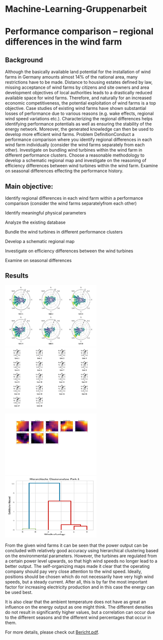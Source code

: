 # Machine-Learning-Gruppenarbeit
# Performance comparison – regional differences in the wind farm

## Background 
Although the basically available land potential for the installation of wind farms in Germany amounts almost 14% of the national area, many restrictions have to be made. Distance to housing estates defined by law, missing acceptance of wind farms by citizens and site owners and area development objectives of local authorities  leads  to  a  drastically  reduced  available  space  for  wind  farms.  Therefore,  and  naturally  for  an  increased  economic  competitiveness,  the potential exploitation of wind farms is a top objective. Case studies of existing wind farms have shown substantial losses of performance due to various reasons (e.g. wake  effects,  regional  wind  speed  variations  etc.).  Characterizing  the  regional differences helps   identifying   performance   potentials   as   well   as   ensuring   the   stability   of   the   energy   network. Moreover, the  generated   knowledge can then be used to develop more efficient wind farms. Problem DefinitionConduct a performance comparison where you identify regional differences in each  wind  farm  individually  (consider  the  wind  farms  separately  from  each  other). Investigate on bundling wind turbines within the wind farm in different performance clusters. Choose a reasonable methodology to develop a schematic regional map and investigate on the reasoning of efficiency differences between wind turbines within the wind farm. Examine on seasonal differences effecting the performance history.

## Main objective: 

Identify regional differences in each wind farm within a performance comparison (consider the wind farms separatelyfrom each other)

Identify meaningful physical parameters 

Analyze the existing database 

Bundle the wind turbines in different performance clusters

Develop a schematic regional map

Investigate on efficiency differences between the wind turbines

Examine on seasonal differences

## Results

<p float="left">
  <img src="https://github.com/LiLiu1118/Machine-Learning-Gruppenarbeit/blob/main/Abbildungen/WindRosePark1.png" width="300" height="200"/>
  <img src="https://github.com/LiLiu1118/Machine-Learning-Gruppenarbeit/blob/main/Abbildungen/WindRosePark2.png"  width="300" height="200" /> 
</p>

<p float="left">
  <img src="https://github.com/LiLiu1118/Machine-Learning-Gruppenarbeit/blob/main/Abbildungen/SOM-Park1.png" width="300" height="200"/>
  <img src="https://github.com/LiLiu1118/Machine-Learning-Gruppenarbeit/blob/main/Abbildungen/AmbientHirachicalPark1.png" width="300" height="200"/>
</p>


From the given wind farms it can be seen that the power output can be concluded with relatively good accuracy using hierarchical clustering based on the environmental parameters. However, the turbines are regulated from a certain power level upwards, so that high wind speeds no longer lead to a better output. The self-organizing maps made it clear that the operating company should pay very close attention to the wind speed. Ideally, positions should be chosen which do not necessarily have very high wind speeds, but a steady current. After all, this is by far the most important factor for increasing electricity production and in this case the energy can be used best. 

It is also clear that the ambient temperature does not have as great an influence on the energy output as one might think. The different densities do not result in significantly higher values, but a correlation can occur due to the different seasons and the different wind percentages that occur in them.

For more details, please check out [Bericht.pdf](https://github.com/LiLiu1118/Machine-Learning-Gruppenarbeit/blob/main/Bericht.pdf).
